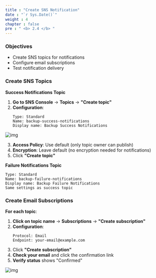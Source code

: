 ```yaml
---
title : "Create SNS Notification"
date : "`r Sys.Date()`"
weight : 4
chapter : false
pre : " <b> 2.4 </b> "
---
```


### Objectives
- Create SNS topics for notifications
- Configure email subscriptions
- Test notification delivery

### Create SNS Topics

**Success Notifications Topic**
1. **Go to SNS Console** → **Topics** → **"Create topic"**
2. **Configuration**:
   ```
   Type: Standard
   Name: backup-success-notifications
   Display name: Backup Success Notifications
   ```
![img](/images/2.prerequisite/sns1.png)

3. **Access Policy**: Use default (only topic owner can publish)
4. **Encryption**: Leave default (no encryption needed for notifications)
5. Click **"Create topic"**

**Failure Notifications Topic**
   ```
   Type: Standard
   Name: backup-failure-notifications
   Display name: Backup Failure Notifications
   Same settings as success topic
   ```

### Create Email Subscriptions

**For each topic**:
1. **Click on topic name** → **Subscriptions** → **"Create subscription"**
2. **Configuration**:
   ```
   Protocol: Email
   Endpoint: your-email@example.com
   ```
3. Click **"Create subscription"**
4. **Check your email** and click the confirmation link
5. **Verify status** shows "Confirmed"

![img](/images/2.prerequisite/sns2.png)